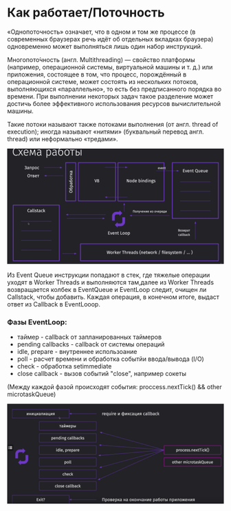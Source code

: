 # Как работает/Поточность

«Однопоточность» означает, что в одном и том же процессе (в современных браузерах речь идёт об отдельных вкладках браузера) одновременно может выполняться лишь один набор инструкций.

Многопото́чность (англ. Multithreading) — свойство платформы (например, операционной системы, виртуальной машины и т. д.) или приложения, состоящее в том, что процесс, порождённый в операционной системе, может состоять из нескольких потоков, выполняющихся «параллельно», то есть без предписанного порядка во времени. При выполнении некоторых задач такое разделение может достичь более эффективного использования ресурсов вычислительной машины.

Такие потоки называют также потоками выполнения (от англ. thread of execution); иногда называют «нитями» (буквальный перевод англ. thread) или неформально «тредами».

![](../public/eventLoop.png)

Из Event Queue инструкции попадают в стек, где тяжелые операции уходят в Worker Threads и выполняются там,далее из Worker Threads возвращается колбек в EventQueue и EventLoop следит, очищен ли Callstack, чтобы добавить. Каждая операция, в конечном итоге, выдаст ответ из Callback в EventLooop.

### Фазы EventLoop:

- таймер - callback от запланированных таймеров 
- pending callbacks - callback от системы операций
- idle, prepare - внутреннее использоание
- poll - расчет времени и обработка событйи ввода/вывода (I/O)
- check - обработка setimmediate
- close callback - вызов событий "close", например сокеты

(Между каждой фазой происходят события: proccess.nextTick() && other microtaskQueue)

![](../public/eventLoopPhases.png)

